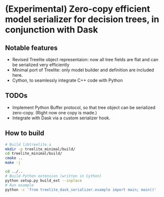 # (Experimental) Zero-copy efficient model serializer for decision trees, in conjunction with Dask

## Notable features
* Revised Treelite object representaion: now all tree fields are flat and can be serialized very efficiently
* Minimal port of Treelite: only model builder and definition are included here.
* Cython, to seamlessly integrate C++ code with Python

## TODOs
* Implement Python Buffer protocol, so that tree object can be serialized zero-copy. (Right now one copy is made.)
* Integrate with Dask via a custom serializer hook.

## How to build
```bash
# Build libtreelite.a
mkdir -p treelite_minimal/build/
cd treelite_minimal/build/
cmake ..
make -j

cd ../..
# Build Python extension (written in Cython)
python setup.py build_ext --inplace
# Run example
python -c 'from treelite_dask_serializer.example import main; main()'
```
